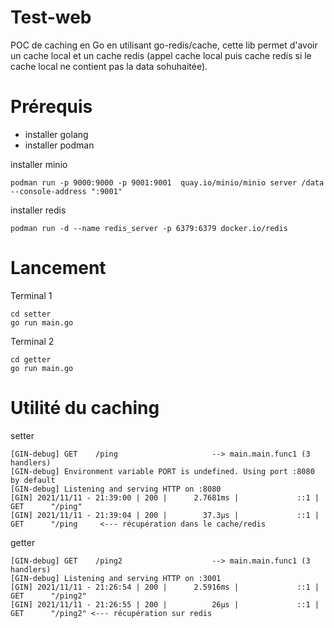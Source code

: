 # Test-web

POC de caching en Go en utilisant go-redis/cache, cette lib permet d'avoir un cache local et un cache redis (appel cache local puis cache redis si le cache local ne contient pas la data sohuhaitée).

# Prérequis

- installer golang
- installer podman

installer minio
```
podman run -p 9000:9000 -p 9001:9001  quay.io/minio/minio server /data --console-address ":9001"
```

installer redis
```
podman run -d --name redis_server -p 6379:6379 docker.io/redis
```

# Lancement

Terminal 1
```
cd setter
go run main.go
```

Terminal 2
```
cd getter
go run main.go
```

# Utilité du caching

setter
```
[GIN-debug] GET    /ping                     --> main.main.func1 (3 handlers)
[GIN-debug] Environment variable PORT is undefined. Using port :8080 by default
[GIN-debug] Listening and serving HTTP on :8080
[GIN] 2021/11/11 - 21:39:00 | 200 |      2.7681ms |             ::1 | GET      "/ping"
[GIN] 2021/11/11 - 21:39:04 | 200 |        37.3µs |             ::1 | GET      "/ping     <--- récupération dans le cache/redis
```

getter
```
[GIN-debug] GET    /ping2                    --> main.main.func1 (3 handlers)
[GIN-debug] Listening and serving HTTP on :3001
[GIN] 2021/11/11 - 21:26:54 | 200 |      2.5916ms |             ::1 | GET      "/ping2"
[GIN] 2021/11/11 - 21:26:55 | 200 |          26µs |             ::1 | GET      "/ping2" <--- récupération sur redis
```